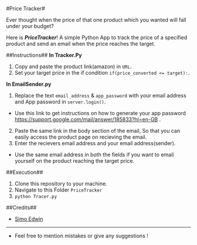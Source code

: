 #Price Tracker#

Ever thought when the price of that one product which you wanted will fall under your budget? 

Here is ***PriceTracker***! A simple Python App to track the price of a specified product and send an email when the price reaches the target. 

##Instructions##
**In Tracker.Py**
1. Copy and paste the product link(amazon) in `URL`.
2. Set your target price in the if condition `if(price_converted <= target):`.

**In EmailSender.py**
1. Replace the text `email_address` & `app_password` with your email address and App password in `server.login()`. 
- Use this link to get instructions on how to generate your app password https://support.google.com/mail/answer/185833?hl=en-GB . 
2. Paste the same link in the body section of the email, So that you can easily access the product page on recieving the email.
3. Enter the recievers email address and your email address(sender).
- Use the same email address in both the fields if you want to email yourself on the product reaching the target price.

##Execution##
1. Clone this repository to your machine.
2. Navigate to this Folder `PriceTracker`
3. `python Tracer.py`

##Credits##
- [Simo Edwin](https://github.com/developedbyed/)

---
- Feel free to mention mistakes or give any suggestions !
